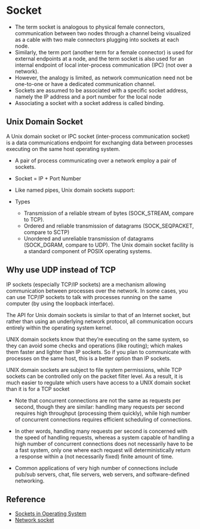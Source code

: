 # Socket

- The term socket is analogous to physical female connectors, communication between two nodes through a channel being visualized as a cable with two male connectors plugging into sockets at each node. 
- Similarly, the term port (another term for a female connector) is used for external endpoints at a node, and the term socket is also used for an internal endpoint of local inter-process communication (IPC) (not over a network). 
- However, the analogy is limited, as network communication need not be one-to-one or have a dedicated communication channel.
- Sockets are assumed to be associated with a specific socket address, namely the IP address and a port number for the local node
- Associating a socket with a socket address is called binding.

## Unix Domain Socket

A Unix domain socket or IPC socket (inter-process communication socket) is a data communications endpoint for exchanging data between processes executing on the same host operating system.

- A pair of process communicating over a network employ a pair of sockets.
- Socket = IP + Port Number
- Like named pipes, Unix domain sockets support:

- Types
    - Transmission of a reliable stream of bytes (SOCK_STREAM, compare to TCP).
    - Ordered and reliable transmission of datagrams (SOCK_SEQPACKET, compare to SCTP)
    - Unordered and unreliable transmission of datagrams (SOCK_DGRAM, compare to UDP).
    The Unix domain socket facility is a standard component of POSIX operating systems.

## Why use UDP instead of TCP

IP sockets (especially TCP/IP sockets) are a mechanism allowing communication between processes over the network. In some cases, you can use TCP/IP sockets to talk with processes running on the same computer (by using the loopback interface).

The API for Unix domain sockets is similar to that of an Internet socket, but rather than using an underlying network protocol, all communication occurs entirely within the operating system kernel.

UNIX domain sockets know that they’re executing on the same system, so they can avoid some checks and operations (like routing); which makes them faster and lighter than IP sockets. So if you plan to communicate with processes on the same host, this is a better option than IP sockets.

UNIX domain sockets are subject to file system permissions, while TCP sockets can be controlled only on the packet filter level. As a result, it is much easier to regulate which users have access to a UNIX domain socket than it is for a TCP socket

- Note that concurrent connections are not the same as requests per second, though they are similar: handling many requests per second requires high throughput (processing them quickly), while high number of concurrent connections requires efficient scheduling of connections.

- In other words, handling many requests per second is concerned with the speed of handling requests, whereas a system capable of handling a high number of concurrent connections does not necessarily have to be a fast system, only one where each request will deterministically return a response within a (not necessarily fixed) finite amount of time.

- Common applications of very high number of connections include pub/sub servers, chat, file servers, web servers, and software-defined networking.

## Reference
- [Sockets in Operating System](https://www.youtube.com/watch?v=uagKTbohimU)
- [Network socket](https://en.wikipedia.org/wiki/Network_socket)